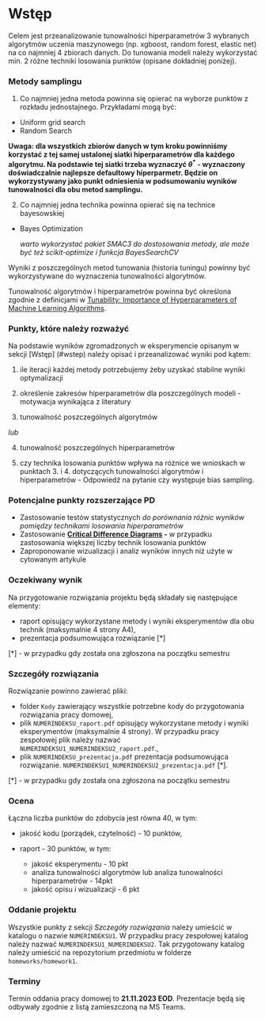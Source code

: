 # Wstęp

Celem jest przeanalizowanie tunowalności hiperparametrów 3 wybranych algorytmów uczenia maszynowego (np. xgboost, random forest, elastic net) na co najmniej 4 zbiorach danych. Do tunowania modeli należy wykorzystać min. 2 różne techniki losowania punktów (opisane dokładniej poniżej).

### Metody samplingu

1.  Co najmniej jedna metoda powinna się opierać na wyborze punktów z rozkładu jednostajnego. Przykładami mogą być:

-   Uniform grid search
-   Random Search

  **Uwaga: dla wszystkich zbiorów danych w tym kroku powinniśmy korzystać z tej samej ustalonej siatki hiperparametrów dla każdego algorytmu. Na podstawie tej siatki trzeba wyznaczyć $\theta^*$ - wyznaczony doświadczalnie najlepsze defaultowy hiperparmetr. Będzie on wykorzystywany jako punkt odniesienia w podsumowaniu wyników tunowalności dla obu metod samplingu.**

2.  Co najmniej jedna technika powinna opierać się na technice bayesowskiej

-   Bayes Optimization
    
    _warto wykorzystać pakiet SMAC3 do dostosowania metody, ale może być też scikit-optimize i funkcja BayesSearchCV_
    

Wyniki z poszczególnych metod tunowania (historia tuningu) powinny być wykorzystywane do wyznaczenia tunowalności algorytmów.

Tunowalność algorytmów i hiperparametrów powinna być określona zgodnie z definicjami w [Tunability: Importance of Hyperparameters of Machine Learning Algorithms](https://jmlr.org/papers/volume20/18-444/18-444.pdf).



### Punkty, które należy rozważyć

Na podstawie wyników zgromadzonych w eksperymencie opisanym w sekcji [Wstęp] (#wstep) należy opisać i przeanalizować wyniki pod kątem: 

1.  ile iteracji każdej metody potrzebujemy żeby uzyskać stabilne wyniki optymalizacji
    
2.  określenie zakresów hiperparametrów dla poszczególnych modeli - motywacja wynikająca z literatury
    
3.  tunowalność poszczególnych algorytmów 

*lub* 

4. tunowalność poszczególnych hiperparametrów
        
5.  czy technika losowania punktów wpływa na różnice we wnioskach w punktach 3. i 4. dotyczących tunowalności algorytmów i hiperparametrów - Odpowiedź na pytanie czy występuje bias sampling.
    

### Potencjalne punkty rozszerzające PD

-   Zastosowanie testów statystycznych _do porównania różnic wyników pomiędzy technikami losowania hiperparametrów_
-   Zastosowanie **[Critical Difference Diagrams](https://github.com/hfawaz/cd-diagram#critical-difference-diagrams) -** w przypadku zastosowania większej liczby technik losowania punktów
-   Zaproponowanie wizualizacji i analiz wyników innych niż użyte w cytowanym artykule

### Oczekiwany wynik

Na przygotowanie rozwiązania projektu będą składały się następujące elementy:

-   raport opisujący wykorzystane metody i wyniki eksperymentów dla obu technik (maksymalnie 4 strony A4),
-   prezentacja podsumowująca rozwiązanie [*]

[*] - w przypadku gdy została ona zgłoszona na początku semestru

### Szczegóły rozwiązania

Rozwiązanie powinno zawierać pliki:

-   folder `Kody` zawierający wszystkie potrzebne kody do przygotowania rozwiązania pracy domowej,
-   plik `NUMERINDEKSU_raport.pdf` opisujący wykorzystane metody i wyniki eksperymentów (maksymalnie 4 strony). W przypadku pracy zespołowej plik należy nazwać `NUMERINDEKSU1_NUMERINDEKSU2_raport.pdf`.,
-   plik `NUMERINDEKSU_prezentacja.pdf` prezentacja podsumowująca rozwiązanie. `NUMERINDEKSU1_NUMERINDEKSU2_prezentacja.pdf` [*].

[*] - w przypadku gdy została ona zgłoszona na początku semestru

### Ocena

Łączna liczba punktów do zdobycia jest równa 40, w tym:

-   jakość kodu (porządek, czytelność) - 10 punktów,
    
-   raport - 30 punktów, w tym:
    
    -   jakość eksperymentu - 10 pkt     
    -   analiza tunowalności algorytmów lub analiza tunowalności hiperparametrów  - 14pkt
    -   jakość opisu i wizualizacji - 6 pkt

### Oddanie projektu

Wszystkie punkty z sekcji _Szczegóły rozwiązania_ należy umieścić w katalogu o nazwie `NUMERINDEKSU1`. W przypadku pracy zespołowej katalog należy nazwać `NUMERINDEKSU1_NUMERINDEKSU2`. Tak przygotowany katalog należy umieścić na repozytorium przedmiotu w folderze `homeworks/homework1`.

### Terminy 

Termin oddania pracy domowej to **21.11.2023 EOD**.
Prezentacje będą się odbywały zgodnie z listą zamieszczoną na MS Teams.
